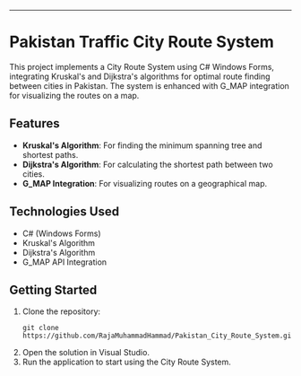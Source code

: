 
---

# Pakistan Traffic City Route System

This project implements a City Route System using C# Windows Forms, integrating Kruskal's and Dijkstra's algorithms for optimal route finding between cities in Pakistan. The system is enhanced with G_MAP integration for visualizing the routes on a map.

## Features
- **Kruskal's Algorithm**: For finding the minimum spanning tree and shortest paths.
- **Dijkstra's Algorithm**: For calculating the shortest path between two cities.
- **G_MAP Integration**: For visualizing routes on a geographical map.

## Technologies Used
- C# (Windows Forms)
- Kruskal's Algorithm
- Dijkstra's Algorithm
- G_MAP API Integration

## Getting Started
1. Clone the repository:
   ```
   git clone https://github.com/RajaMuhammadHammad/Pakistan_City_Route_System.git
   ```
2. Open the solution in Visual Studio.
3. Run the application to start using the City Route System.
